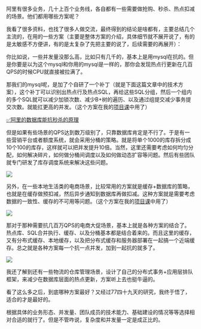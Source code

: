 

阿里有很多业务，几十上百个业务线，各自都有一些需要做抢购、秒杀、热点扣减的场景。他们都用哪些方案呢？



我看了很多资料，也找了很多人做交流，最终得到的结论是啥都有，主要总结几个主流的，在用的一些方案（主要是整体方案的介绍，具体细节就不展开说了，有的是太敏感不方便讲，有的是太复杂了先把主要的说了，后续需要的再展开）：



你比如说，一些并发量没那么高，比如只有几千的，基本上是用mysql在抗的。但是你要是以为这个mysql和你用的mysql是一样的，那你会发现热点行更新在几百QPS的时候CPU就直接被拉满了。



那我们的mysql呢，是加了个自研了一个补丁（就是下面这篇文章中的技术方案），这个补丁可以识别出热点行及热点SQL，再给这些SQL分组，然后一个组内的多个SQL就可以减少加锁次数、减少B+树的遍历、以及通过组提交减少事务提交次数。就能扛更高的并发。（这个方案在我的[项目课](https://www.yuque.com/hollis666/qyhor6/dgolk0cckpb94sia)中用了）



[✅阿里的数据库能抗秒杀的原理](https://www.yuque.com/hollis666/qyhor6/nkzgdr7lgi14g9e3)



但是如果有些场景的QPS达到数万级别了，只靠数据库肯定是不行了。于是有一些营销平台或者额度系统，就会采用分桶的策略。就是将单个1000的库存拆分成10个100的库存，这样就可以把并发提升10倍。当然，这里还需要考虑如何均匀分配，如何解决碎片，如何做分桶间调度以及如何做动态扩容等问题。然后有些团队就专门研发了库存调度系统来解决这些问题。



![](https://cdn.nlark.com/yuque/0/2024/png/5378072/1709970098018-976e5f08-46a5-4bce-b003-7c15d1f7d2ae.png)



另外，在一些本地生活类的电商场景，比较常用的方案就是缓存+数据库的策略，也就是在缓存做预扣减，然后异步通知到数据库再做扣减。这种方案就是需要考虑数据的一致性、缓存的不可用等问题。（这个方案在我的[项目课](https://www.yuque.com/hollis666/qyhor6/dgolk0cckpb94sia)中用了）



![](https://cdn.nlark.com/yuque/0/2024/png/5378072/1709970110298-5ec65a47-4ec2-4f1a-968b-9837bd369481.png)



那对于那种需要抗几百万QPS的电商大促场景，基本上就是各种方案的结合了。热点库、SQL合并执行、缓存、以及分桶基本都是结合着来的。而且这里的缓存，又有分布式缓存、本地缓存，以及把分布式缓存和服务器部署在一起搞一个近端缓存。总之就是各种方案每一个抗一点并发，加到一起抗的就多了。



![](https://cdn.nlark.com/yuque/0/2024/png/5378072/1709970119577-66455528-9231-4864-a953-f32e96ba60cc.png)



我还了解到还有一些物流的仓库管理场景，设计了自己的分布式事务+应用层排队框架，来减少在数据库层面的热点更新，方案听上去也挺牛逼的。



看了这么多之后，到底哪种方案最好？又经过77四十九天的研究，我终于悟了，适合的才是最好的。



根据具体的业务形态、并发量、团队成员的技术能力、基础建设的情况等等选择相对合适的就行了。但是不管咋说，复杂度和并发量一定是成正比的。



